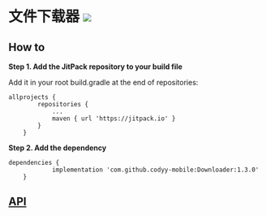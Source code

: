# 文件下载器 [![](https://jitpack.io/v/codyy-mobile/Downloader.svg)](https://jitpack.io/#codyy-mobile/Downloader)

## How to
**Step 1. Add the JitPack repository to your build file**

Add it in your root build.gradle at the end of repositories:
```
allprojects {
		repositories {
			...
			maven { url 'https://jitpack.io' }
		}
	}
```
**Step 2. Add the dependency**
```
dependencies {
            implementation 'com.github.codyy-mobile:Downloader:1.3.0'
	}

```
## [API](https://jitpack.io/com/github/codyy-mobile/Downloader/1.3.0/javadoc/)


